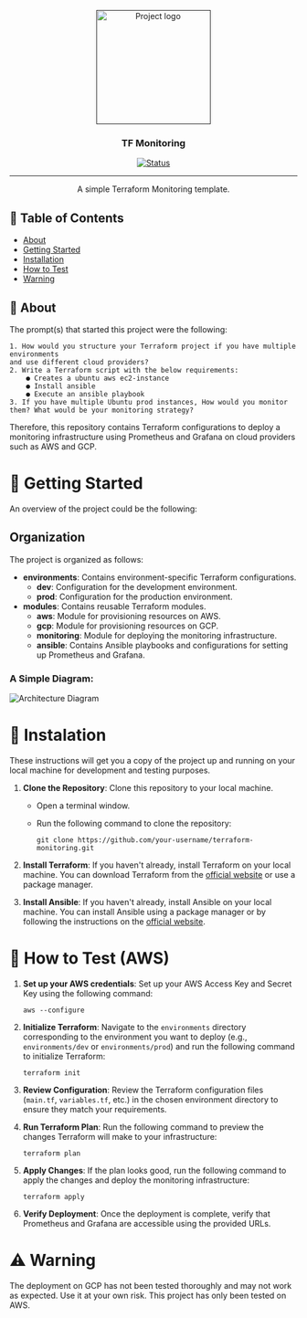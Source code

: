 <p align="center">
  <a href="" rel="noopener">
 <img width=200px height=200px src="https://i.imgur.com/6wj0hh6.jpg" alt="Project logo"></a>
</p>

<h3 align="center">TF Monitoring</h3>

<div align="center">

[![Status](https://img.shields.io/badge/status-active-success.svg)]()

</div>

---

<p align="center"> A simple Terraform Monitoring template.
    <br> 
</p>

## 📝 Table of Contents

- [About](#about)
- [Getting Started](#getting_started)
- [Installation](#install)
- [How to Test](#test)
- [Warning](#warning)



## 🧐 About <a name = "about"></a>

The prompt(s) that started this project were the following: 

```
1. How would you structure your Terraform project if you have multiple environments
and use different cloud providers?
2. Write a Terraform script with the below requirements:
    ● Creates a ubuntu aws ec2-instance
    ● Install ansible
    ● Execute an ansible playbook
3. If you have multiple Ubuntu prod instances, How would you monitor them? What would be your monitoring strategy?

```

Therefore, this repository contains Terraform configurations to deploy a monitoring infrastructure using Prometheus and Grafana on cloud providers such as AWS and GCP.

# 🏁 Getting Started <a name = "getting_started"></a>

An overview of the project could be the following:

## Organization

The project is organized as follows:

- **environments**: Contains environment-specific Terraform configurations.
  - **dev**: Configuration for the development environment.
  - **prod**: Configuration for the production environment.
- **modules**: Contains reusable Terraform modules.
  - **aws**: Module for provisioning resources on AWS.
  - **gcp**: Module for provisioning resources on GCP.
  - **monitoring**: Module for deploying the monitoring infrastructure.
  - **ansible**: Contains Ansible playbooks and configurations for setting up Prometheus and Grafana.

### A Simple Diagram:

![Architecture Diagram](https://www.google.com/url?sa=i&url=https%3A%2F%2Fkomodor.com%2Fblog%2Fsetting-up-prometheus-and-grafana-for-monitoring-your-microservices%2F&psig=AOvVaw2V7HFrHOoUgvJJP8KQeSvo&ust=1711309181129000&source=images&cd=vfe&opi=89978449&ved=2ahUKEwi-4YDQkYuFAxX1-gIHHeUCBzoQjRx6BAgAEBY
 "A Simple Diagram")



# 🔧 Instalation <a name = "install"></a>

These instructions will get you a copy of the project up and running on your local machine for development and testing purposes. 

1. **Clone the Repository**: Clone this repository to your local machine.
   
   - Open a terminal window.
   - Run the following command to clone the repository:
   
     ```
     git clone https://github.com/your-username/terraform-monitoring.git
     ```

2. **Install Terraform**: If you haven't already, install Terraform on your local machine. You can download Terraform from the [official website](https://www.terraform.io/downloads.html) or use a package manager.

3. **Install Ansible**: If you haven't already, install Ansible on your local machine. You can install Ansible using a package manager or by following the instructions on the [official website](https://docs.ansible.com/ansible/latest/installation_guide/intro_installation.html).


# 🚀 How to Test (AWS) <a name = "test"></a>

1. **Set up your AWS credentials**: Set up your AWS Access Key and Secret Key using the following command:
    ```
    aws --configure
    ```

4. **Initialize Terraform**: Navigate to the `environments` directory corresponding to the environment you want to deploy (e.g., `environments/dev` or `environments/prod`) and run the following command to initialize Terraform:
    ```
    terraform init
    ```

4. **Review Configuration**: Review the Terraform configuration files (`main.tf`, `variables.tf`, etc.) in the chosen environment directory to ensure they match your requirements.

5. **Run Terraform Plan**: Run the following command to preview the changes Terraform will make to your infrastructure:
    ```
    terraform plan
    ```

6. **Apply Changes**: If the plan looks good, run the following command to apply the changes and deploy the monitoring infrastructure:
    ```
    terraform apply
    ```

7. **Verify Deployment**: Once the deployment is complete, verify that Prometheus and Grafana are accessible using the provided URLs.


# ⚠️ Warning

The deployment on GCP has not been tested thoroughly and may not work as expected. Use it at your own risk. This project has only been tested on AWS.